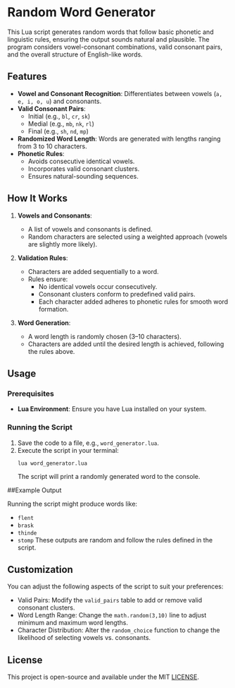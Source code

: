 # Random Word Generator

This Lua script generates random words that follow basic phonetic and linguistic rules, ensuring the output sounds natural and plausible. The program considers vowel-consonant combinations, valid consonant pairs, and the overall structure of English-like words.

## Features

- **Vowel and Consonant Recognition**: Differentiates between vowels (`a, e, i, o, u`) and consonants.
- **Valid Consonant Pairs**:
  - Initial (e.g., `bl`, `cr`, `sk`)
  - Medial (e.g., `mb`, `nk`, `rl`)
  - Final (e.g., `sh`, `nd`, `mp`)
- **Randomized Word Length**: Words are generated with lengths ranging from 3 to 10 characters.
- **Phonetic Rules**:
  - Avoids consecutive identical vowels.
  - Incorporates valid consonant clusters.
  - Ensures natural-sounding sequences.

## How It Works

1. **Vowels and Consonants**:
   - A list of vowels and consonants is defined.
   - Random characters are selected using a weighted approach (vowels are slightly more likely).

2. **Validation Rules**:
   - Characters are added sequentially to a word.
   - Rules ensure:
     - No identical vowels occur consecutively.
     - Consonant clusters conform to predefined valid pairs.
     - Each character added adheres to phonetic rules for smooth word formation.

3. **Word Generation**:
   - A word length is randomly chosen (3–10 characters).
   - Characters are added until the desired length is achieved, following the rules above.

## Usage

### Prerequisites

- **Lua Environment**: Ensure you have Lua installed on your system.

### Running the Script

1. Save the code to a file, e.g., `word_generator.lua`.
2. Execute the script in your terminal:
   ```
   lua word_generator.lua
   ```
   The script will print a randomly generated word to the console.

##Example Output

Running the script might produce words like:
- `flent`
- `brask`
- `thinde`
- `stomp`
These outputs are random and follow the rules defined in the script.

## Customization

You can adjust the following aspects of the script to suit your preferences:
- Valid Pairs: Modify the `valid_pairs` table to add or remove valid consonant clusters.
- Word Length Range: Change the `math.random(3,10)` line to adjust minimum and maximum word lengths.
- Character Distribution: Alter the `random_choice` function to change the likelihood of selecting vowels vs. consonants.

## License
This project is open-source and available under the MIT [LICENSE](LICENSE).
